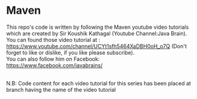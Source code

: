 # Maven
This repo's code is written by following the Maven youtube video tutorials which are created by Sir Koushik Kathagal (Youtube Channel:Java Brain). 
<br/>You can found those video tutorial at : https://www.youtube.com/channel/UCYt1sfh5464XaDBH0oH_o7Q (Don't forget to like or dislike, if you like please subscribe). 
<br/>You can also follow him on Facebook: https://www.facebook.com/javabrains/

<br/> N.B: Code content  for each video tutorial for this series has been placed at branch having the name of the video tutorial

